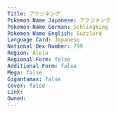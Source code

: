 ```yaml
---
﻿Title: アクジキング
Pokemon Name Japanese: アクジキング
Pokemon Name German: Schlingking
Pokemon Name English: Guzzlord
Language Card: Japanese
National Dex Number: 799
Region: Alola
Regional Form: false
Additional Form: false
Mega: false
Gigantamax: false
Cover: false
Link: 
Owned: 
---
```

